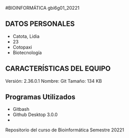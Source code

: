 #BIOINFORMÁTICA gbi6g01_20221
## DATOS PERSONALES
- Catota, Lidia
- 23
- Cotopaxi
- Biotecnología

## CARACTERÍSTICAS DEL EQUIPO
Versión: 2.36.0.1
Nombre: Git
Tamaño: 134 KB
## Programas Utilizados
- Gitbash 
- Github Desktop 3.0.0
- 
Repositorio del curso de Bioinformática Semestre 20221
